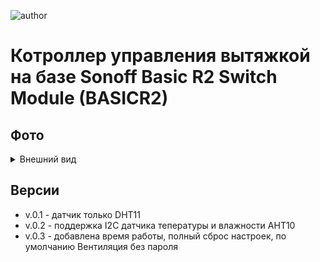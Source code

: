 ![author](https://img.shields.io/badge/Autor-Александр%20Дмитрук-brightgreen)

# Котроллер управления вытяжкой на базе Sonoff Basic R2 Switch Module (BASICR2)

## Фото

<details>
<summary>Внешний вид</summary>

![scheme](https://templates.blakadder.com/assets/images/sonoff_BASICR2.jpg)

</details>

##  Версии 
- v.0.1 - датчик только DHT11
- v.0.2 - поддержка I2C датчика тепературы и влажности AHT10
- v.0.3 - добавлена время работы, полный сброс настроек, по умолчанию Вентиляция без пароля